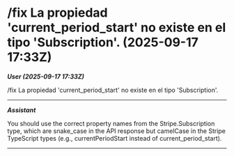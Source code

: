 <!-- Generated by SpecStory -->

# /fix La propiedad 'current_period_start' no existe en el tipo 'Subscription'. (2025-09-17 17:33Z)

_**User (2025-09-17 17:33Z)**_

/fix La propiedad 'current_period_start' no existe en el tipo 'Subscription'.

---

_**Assistant**_

You should use the correct property names from the Stripe.Subscription type, which are snake_case in the API response but camelCase in the Stripe TypeScript types (e.g., currentPeriodStart instead of current_period_start).



---

